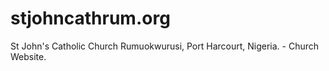 # stjohncathrum.org
St John's Catholic Church Rumuokwurusi, Port Harcourt, Nigeria. - Church Website.
